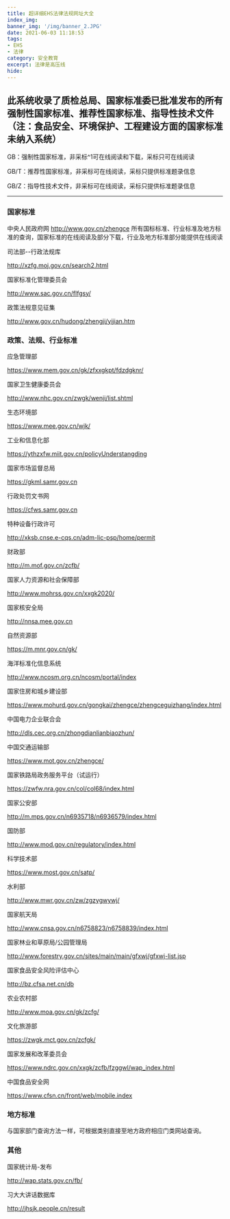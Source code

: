 ```yaml
---
title: 超详细EHS法律法规网址大全
index_img: 
banner_img: '/img/banner_2.JPG'
date: 2021-06-03 11:18:53
tags: 
- EHS
- 法律
category: 安全教育
excerpt: 法律是高压线
hide:
---
```

此系统收录了质检总局、国家标准委已批准发布的所有强制性国家标准、推荐性国家标准、指导性技术文件（注：食品安全、环境保护、工程建设方面的国家标准未纳入系统）
---


GB：强制性国家标准，非采标^1可在线阅读和下载，采标只可在线阅读

GB/T：推荐性国家标准，非采标可在线阅读，采标只提供标准题录信息

GB/Z：指导性技术文件，非采标可在线阅读，采标只提供标准题录信息

---
### 国家标准

中央人民政府网
http://www.gov.cn/zhengce
所有国标标准、行业标准及地方标准的查询，国家标准的在线阅读及部分下载，行业及地方标准部分能提供在线阅读

司法部--行政法规库

http://xzfg.moj.gov.cn/search2.html


国家标准化管理委员会

http://www.sac.gov.cn/flfgsy/


政策法规意见征集

http://www.gov.cn/hudong/zhengji/yijian.htm





### 政策、法规、行业标准



应急管理部

https://www.mem.gov.cn/gk/zfxxgkpt/fdzdgknr/



国家卫生健康委员会

http://www.nhc.gov.cn/zwgk/wenji/list.shtml


生态环境部

https://www.mee.gov.cn/wjk/


工业和信息化部

https://ythzxfw.miit.gov.cn/policyUnderstangding



国家市场监督总局

https://gkml.samr.gov.cn



行政处罚文书网

https://cfws.samr.gov.cn



特种设备行政许可

http://xksb.cnse.e-cqs.cn/adm-lic-psp/home/permit



财政部

http://m.mof.gov.cn/zcfb/



国家人力资源和社会保障部

http://www.mohrss.gov.cn/xxgk2020/



国家核安全局

http://nnsa.mee.gov.cn


自然资源部

https://m.mnr.gov.cn/gk/



海洋标准化信息系统

http://www.ncosm.org.cn/ncosm/portal/index



国家住房和城乡建设部

https://www.mohurd.gov.cn/gongkai/zhengce/zhengceguizhang/index.html



中国电力企业联合会

http://dls.cec.org.cn/zhongdianlianbiaozhun/

中国交通运输部

https://www.mot.gov.cn/zhengce/


国家铁路局政务服务平台（试运行）

https://zwfw.nra.gov.cn/col/col68/index.html



国家公安部

http://m.mps.gov.cn/n6935718/n6936579/index.html



国防部

http://www.mod.gov.cn/regulatory/index.html


科学技术部

https://www.most.gov.cn/satp/


水利部

http://www.mwr.gov.cn/zw/zgzygwywj/



国家航天局

http://www.cnsa.gov.cn/n6758823/n6758839/index.html



国家林业和草原局/公园管理局

http://www.forestry.gov.cn/sites/main/main/gfxwj/gfxwj-list.jsp



国家食品安全风险评估中心

http://bz.cfsa.net.cn/db


农业农村部

http://www.moa.gov.cn/gk/zcfg/



文化旅游部

https://zwgk.mct.gov.cn/zcfgk/



国家发展和改革委员会

https://www.ndrc.gov.cn/xxgk/zcfb/fzggwl/wap_index.html




中国食品安全网

https://www.cfsn.cn/front/web/mobile.index



### 地方标准 
与国家部门查询方法一样，可根据类别直接至地方政府相应门类网站查询。



### 其他

国家统计局-发布

http://wap.stats.gov.cn/fb/



习大大讲话数据库

http://jhsjk.people.cn/result